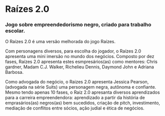 # Raízes 2.0

### Jogo sobre empreendedorismo negro, criado para trabalho escolar. 

O Raízes 2.0 é uma versão melhorada do jogo Raízes. 

Com personagens diversos, para escolha do jogador, o Raízes 2.0 apresenta uma mini imersão no mundo dos negócios. Composto por dez fases, Raízes 2.0 apresenta estes esmpresários(as) como mentores: Chris gardner, Madam C.J. Walker, Richelieu Dennis, Daymond John e Adriana Barbosa.

Como advogada do negócio, o Raizes 2.0 apresenta Jessica Pearson, (advogada na série Suits) uma personagem negra, autônoma e confiante. 
Mesmo tendo apenas 10 fases, o Raíz 2.0 apresanta diversos aprendizados para a carreira empreendendora: aprendizado a partir da história de emprasários(as) negros(as) bem sucedidos, criação de pitch, investimento, mediação de conflitos entre sócios, ação judial e ética de negócios. 

